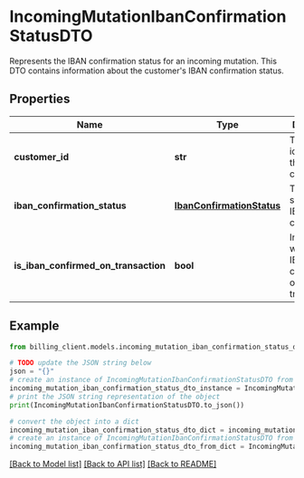 # IncomingMutationIbanConfirmationStatusDTO

Represents the IBAN confirmation status for an incoming mutation.  This DTO contains information about the customer's IBAN confirmation status.

## Properties

Name | Type | Description | Notes
------------ | ------------- | ------------- | -------------
**customer_id** | **str** | The unique identifier of the customer. | [optional] 
**iban_confirmation_status** | [**IbanConfirmationStatus**](IbanConfirmationStatus.md) | The current status of the IBAN confirmation. | [optional] 
**is_iban_confirmed_on_transaction** | **bool** | Indicates whether the IBAN is confirmed on the transaction. | [optional] 

## Example

```python
from billing_client.models.incoming_mutation_iban_confirmation_status_dto import IncomingMutationIbanConfirmationStatusDTO

# TODO update the JSON string below
json = "{}"
# create an instance of IncomingMutationIbanConfirmationStatusDTO from a JSON string
incoming_mutation_iban_confirmation_status_dto_instance = IncomingMutationIbanConfirmationStatusDTO.from_json(json)
# print the JSON string representation of the object
print(IncomingMutationIbanConfirmationStatusDTO.to_json())

# convert the object into a dict
incoming_mutation_iban_confirmation_status_dto_dict = incoming_mutation_iban_confirmation_status_dto_instance.to_dict()
# create an instance of IncomingMutationIbanConfirmationStatusDTO from a dict
incoming_mutation_iban_confirmation_status_dto_from_dict = IncomingMutationIbanConfirmationStatusDTO.from_dict(incoming_mutation_iban_confirmation_status_dto_dict)
```
[[Back to Model list]](../README.md#documentation-for-models) [[Back to API list]](../README.md#documentation-for-api-endpoints) [[Back to README]](../README.md)


